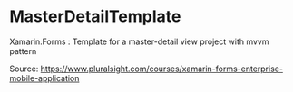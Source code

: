 # MasterDetailTemplate
Xamarin.Forms : Template for a master-detail view project with mvvm pattern


Source: https://www.pluralsight.com/courses/xamarin-forms-enterprise-mobile-application
